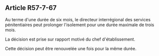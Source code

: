 Article R57-7-67
----
Au terme d'une durée de six mois, le directeur interrégional des services
pénitentiaires peut prolonger l'isolement pour une durée maximale de trois mois.

La décision est prise sur rapport motivé du chef d'établissement.

Cette décision peut être renouvelée une fois pour la même durée.
